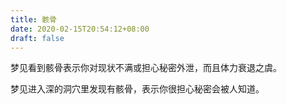 ```yaml
---
title: 骸骨
date: 2020-02-15T20:54:12+08:00
draft: false
---
```


梦见看到骸骨表示你对现状不满或担心秘密外泄，而且体力衰退之虞。<br>
 
梦见进入深的洞穴里发现有骸骨，表示你很担心秘密会被人知道。<br>
